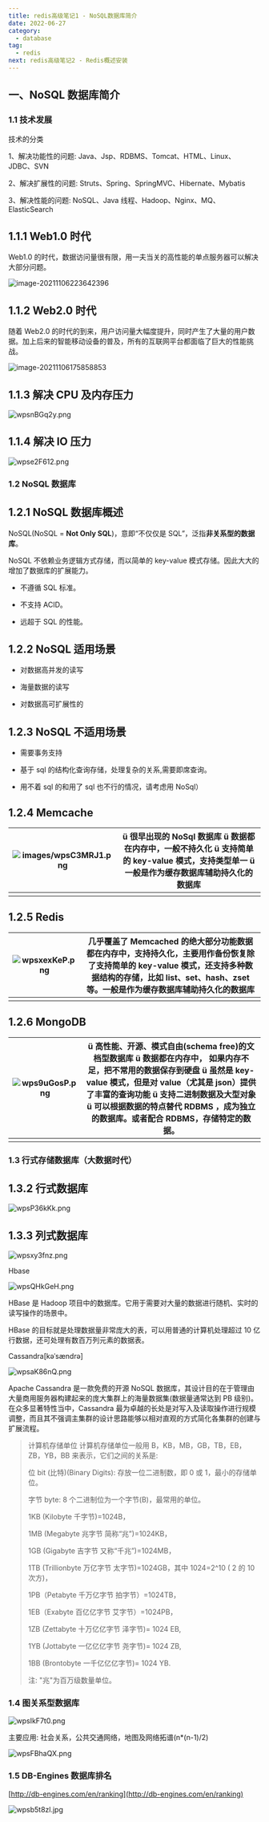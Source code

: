 ```yaml
---
title: redis高级笔记1 - NoSQL数据库简介
date: 2022-06-27
category:
  - database
tag:
  - redis
next: redis高级笔记2 - Redis概述安装
---
```


## 一、NoSQL 数据库简介

### 1.1 技术发展

技术的分类

1、解决功能性的问题: Java、Jsp、RDBMS、Tomcat、HTML、Linux、JDBC、SVN

2、解决扩展性的问题: Struts、Spring、SpringMVC、Hibernate、Mybatis

3、解决性能的问题: NoSQL、Java 线程、Hadoop、Nginx、MQ、ElasticSearch

## 1.1.1 Web1.0 时代

Web1.0 的时代，数据访问量很有限，用一夫当关的高性能的单点服务器可以解决大部分问题。

![image-20211106223642396](./images/image-20211106223642396.png)

## 1.1.2 Web2.0 时代

随着 Web2.0 的时代的到来，用户访问量大幅度提升，同时产生了大量的用户数据。加上后来的智能移动设备的普及，所有的互联网平台都面临了巨大的性能挑战。

![image-20211106175858853](./images/image-20211106175858853.png)

## 1.1.3 解决 CPU 及内存压力

![wpsnBGq2y.png](./images/wpsnBGq2y.png)

## 1.1.4 解决 IO 压力

![wpse2F612.png](./images/wpse2F612.png)

### 1.2 NoSQL 数据库

## 1.2.1 NoSQL 数据库概述

NoSQL(NoSQL = **Not Only SQL**)，意即“不仅仅是 SQL”，泛指**非关系型的数据库**。

NoSQL 不依赖业务逻辑方式存储，而以简单的 key-value 模式存储。因此大大的增加了数据库的扩展能力。

- 不遵循 SQL 标准。

- 不支持 ACID。
- 远超于 SQL 的性能。

## 1.2.2 NoSQL 适用场景

- 对数据高并发的读写

- 海量数据的读写

- 对数据高可扩展性的

## 1.2.3 NoSQL 不适用场景

- 需要事务支持

- 基于 sql 的结构化查询存储，处理复杂的关系,需要即席查询。

- 用不着 sql 的和用了 sql 也不行的情况，请考虑用 NoSql）

## 1.2.4 Memcache

| ![images/wpsC3MRJ1.png](./images/wpsC3MRJ1.png) | ü 很早出现的 NoSql 数据库 ü 数据都在内存中，一般不持久化 ü 支持简单的 key-value 模式，支持类型单一 ü 一般是作为缓存数据库辅助持久化的数据库 |
| ----------------------------------------------- | ------------------------------------------------------------------------------------------------------------------------------------------- |
|                                                 |                                                                                                                                             |

## 1.2.5 Redis

| ![wpsxexKeP.png](./images/wpsxexKeP.png) | 几乎覆盖了 Memcached 的绝大部分功能数据都在内存中，支持持久化，主要用作备份恢复除了支持简单的 key-value 模式，还支持多种数据结构的存储，比如 list、set、hash、zset 等。一般是作为缓存数据库辅助持久化的数据库 |
| ---------------------------------------- | ------------------------------------------------------------------------------------------------------------------------------------------------------------------------------------------------------------- |
|                                          |                                                                                                                                                                                                               |

## 1.2.6 MongoDB

| ![wps9uGosP.png](./images/wps9uGosP.png) | ü 高性能、开源、模式自由(schema free)的文档型数据库 ü 数据都在内存中， 如果内存不足，把不常用的数据保存到硬盘 ü 虽然是 key-value 模式，但是对 value（尤其是 json）提供了丰富的查询功能 ü 支持二进制数据及大型对象 ü 可以根据数据的特点替代 RDBMS ，成为独立的数据库。或者配合 RDBMS，存储特定的数据。 |
| ---------------------------------------- | ----------------------------------------------------------------------------------------------------------------------------------------------------------------------------------------------------------------------------------------------------------------------------------------------------- |
|                                          |                                                                                                                                                                                                                                                                                                       |

### 1.3 行式存储数据库（大数据时代）

## 1.3.2 行式数据库

![wpsP36kKk.png](./images/wpsP36kKk.png)

## 1.3.3 列式数据库

![wpsxy3fnz.png](./images/wpsxy3fnz.png)

Hbase

![wpsQHkGeH.png](./images/wpsQHkGeH.png)

HBase 是 Hadoop 项目中的数据库。它用于需要对大量的数据进行随机、实时的读写操作的场景中。

HBase 的目标就是处理数据量非常庞大的表，可以用普通的计算机处理超过 10 亿行数据，还可处理有数百万列元素的数据表。

Cassandra[kəˈsændrə]

![wpsaK86nQ.png](./images/wpsaK86nQ.png)

Apache Cassandra 是一款免费的开源 NoSQL 数据库，其设计目的在于管理由大量商用服务器构建起来的庞大集群上的海量数据集(数据量通常达到 PB 级别)。在众多显著特性当中，Cassandra 最为卓越的长处是对写入及读取操作进行规模调整，而且其不强调主集群的设计思路能够以相对直观的方式简化各集群的创建与扩展流程。

> 计算机存储单位 计算机存储单位一般用 B，KB，MB，GB，TB，EB，ZB，YB，BB 来表示，它们之间的关系是:
>
> 位 bit (比特)(Binary Digits): 存放一位二进制数，即 0 或 1，最小的存储单位。
>
> 字节 byte: 8 个二进制位为一个字节(B)，最常用的单位。
>
> 1KB (Kilobyte 千字节)=1024B，
>
> 1MB (Megabyte 兆字节 简称“兆”)=1024KB，
>
> 1GB (Gigabyte 吉字节 又称“千兆”)=1024MB，
>
> 1TB (Trillionbyte 万亿字节 太字节)=1024GB，其中 1024=2^10 ( 2 的 10 次方)，
>
> 1PB（Petabyte 千万亿字节 拍字节）=1024TB，
>
> 1EB（Exabyte 百亿亿字节 艾字节）=1024PB，
>
> 1ZB (Zettabyte 十万亿亿字节 泽字节)= 1024 EB,
>
> 1YB (Jottabyte 一亿亿亿字节 尧字节)= 1024 ZB,
>
> 1BB (Brontobyte 一千亿亿亿字节)= 1024 YB.
>
> 注: "兆"为百万级数量单位。

### 1.4 图关系型数据库

![wpsIkF7t0.png](./images/wpsIkF7t0.png)

主要应用: 社会关系，公共交通网络，地图及网络拓谱(n\*(n-1)/2)

![wpsFBhaQX.png](./images/wpsFBhaQX.png)

### 1.5 DB-Engines 数据库排名

[http://db-engines.com/en/ranking](http://db-engines.com/en/ranking)

![wpsb5t8zl.jpg](./images/wpsb5t8zl.jpg)
